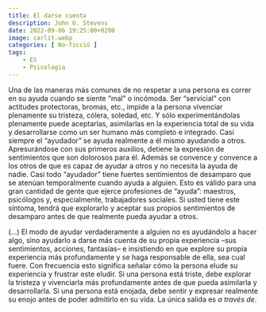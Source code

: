 ```yaml
---
title: El darse cuenta
description: John O. Stevens
date: 2022-09-06 19:25:00+0200
image: carlit.webp
categories: [ No-ficció ]
tags:
    - ES
    - Psicologia
---
```


Una de las maneras más comunes de no respetar a una persona es correr en su ayuda cuando se siente “mal” o incómoda. Ser “servicial” con actitudes protectoras, bromas, etc., impide a la persona vivenciar plenamente su tristeza, cólera, soledad, etc. Y sólo experimentándolas plenamente puede aceptarlas, asimilarlas en la experiencia total de su vida y desarrollarse como un ser humano más completo e integrado. Casi siempre el “ayudador” se ayuda realmente a él mismo ayudando a otros. Apresurándose con sus primeros auxilios, detiene la expresión de sentimientos que son dolorosos para él. Además se convence y convence a los otros de que es capaz de ayudar a otros y no necesita la ayuda de nadie. Casi todo “ayudador” tiene fuertes sentimientos de desamparo que se atenúan temporalmente cuando ayuda a alguien. Esto es válido para una gran cantidad de gente que ejerce profesiones de “ayuda”: maestros, psicólogos y, especialmente, trabajadores sociales. Si usted tiene este síntoma, tendrá que explorarlo y aceptar sus propios sentimientos de desamparo antes de que realmente pueda ayudar a otros.

(...) El modo de ayudar verdaderamente a alguien no es ayudándolo a hacer algo, sino ayudarlo a darse más cuenta de su propia experiencia –sus sentimientos, acciones, fantasías– e insistiendo en que explore su propia experiencia más profundamente y se haga responsable de ella, sea cual fuere. Con frecuencia esto significa señalar cómo la persona elude su experiencia y frustrar este eludir. Si una persona está triste, debe explorar la tristeza y vivenciarla más profundamente antes de que pueda asimilarla y desarrollarla. Si una persona está enojada, debe sentir y expresar realmente su enojo antes de poder admitirlo en su vida. La única salida es *a través de*.
